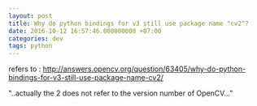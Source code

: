 ```yaml
---
layout: post
title: Why do python bindings for v3 still use package name "cv2"?
date: 2016-10-12 16:57:46.000000000 +07:00
categories: dev
tags: python
---
```

refers to : http://answers.opencv.org/question/63405/why-do-python-bindings-for-v3-still-use-package-name-cv2/

"..actually the 2 does not refer to the version number of OpenCV..."

